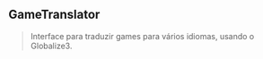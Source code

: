 GameTranslator
--------------

> Interface para traduzir games para vários idiomas, usando o Globalize3.
